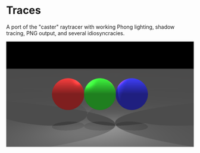 # Traces

A port of the "caster" raytracer with working Phong lighting, shadow tracing, PNG output, and several idiosyncracies.

![Example render](/renders/example.png)
